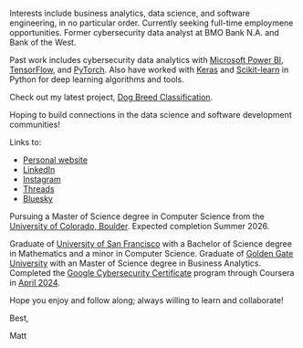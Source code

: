 Interests include business analytics, data science, and software engineering, in no particular order. 
Currently seeking full-time employmene opportunities. Former cybersecurity data analyst at BMO Bank N.A. and Bank of the West.  

Past work includes cybersecurity data analytics with [Microsoft Power BI](https://powerbi.microsoft.com/en-us/), [TensorFlow](https://www.tensorflow.org/), and [PyTorch](https://pytorch.org/). Also have worked with [Keras](https://keras.io/) and [Scikit-learn](https://scikit-learn.org/) in Python for deep learning algorithms and tools. 

Check out my latest project, [Dog Breed Classification](https://github.com/matthewjchin/dogbreedclassification).

Hoping to build connections in the data science and software development communities! 

Links to:
- [Personal website](https://www.matthewjchin.com/)
- [LinkedIn](https://www.linkedin.com/in/matthew-j-chin/)
- [Instagram](https://www.instagram.com/matthewjchin/)
- [Threads](https://www.threads.net/@matthewjchin)
- [Bluesky](https://bsky.app/profile/matthewjchin.bsky.social)


Pursuing a Master of Science degree in Computer Science from the [University of Colorado, Boulder](https://www.colorado.edu/). Expected completion Summer 2026.

Graduate of [University of San Francisco](https://www.usfca.edu/) with a Bachelor of Science degree in Mathematics and a minor in Computer Science. 
Graduate of [Golden Gate University](https://www.ggu.edu/) with an Master of Science degree in Business Analytics. 
Completed the [Google Cybersecurity Certificate](https://www.coursera.org/professional-certificates/google-cybersecurity) program through Coursera in [April 2024](https://coursera.org/verify/professional-cert/ZG26MAHQT4V8).


Hope you enjoy and follow along; always willing to learn and collaborate!


Best,

Matt

